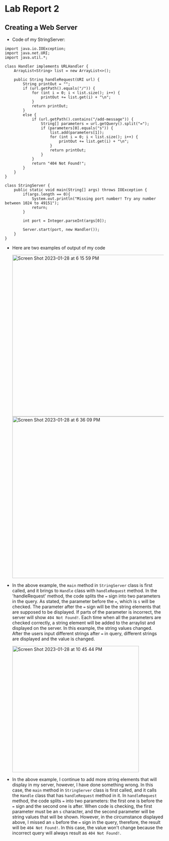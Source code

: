 # Lab Report 2
## Creating a Web Server
- Code of my StringServer: 
```
import java.io.IOException;
import java.net.URI;
import java.util.*;

class Handler implements URLHandler {
    ArrayList<String> list = new ArrayList<>();

    public String handleRequest(URI url) {
        String printOut = "";
        if (url.getPath().equals("/")) {
            for (int i = 0; i < list.size(); i++) {
                printOut += list.get(i) + "\n";
            }
            return printOut;
        } 
        else {
            if (url.getPath().contains("/add-message")) {
                String[] parameters = url.getQuery().split("=");
                if (parameters[0].equals("s")) {
                    list.add(parameters[1]);
                    for (int i = 0; i < list.size(); i++) {
                        printOut += list.get(i) + "\n";
                    }
                    return printOut;
                }
            }
            return "404 Not Found!";
        }
    }
}

class StringServer {
    public static void main(String[] args) throws IOException {
        if(args.length == 0){
            System.out.println("Missing port number! Try any number between 1024 to 49151");
            return;
        }

        int port = Integer.parseInt(args[0]);

        Server.start(port, new Handler());
    }
}
```
- Here are two examples of output of my code

    <img width="513" alt="Screen Shot 2023-01-28 at 6 15 59 PM" src="https://user-images.githubusercontent.com/122575008/215300719-38409550-a061-4729-a7a9-43d11ce16a95.png">
    
    <img width="513" alt="Screen Shot 2023-01-28 at 6 36 09 PM" src="https://user-images.githubusercontent.com/122575008/215301310-f1685e4d-60a8-45d7-82da-3718d05e4d20.png">
    
- In the above example, the `main` method in `StringServer` class is first called, and it brings to `Handle` class with `handleRequest` method. In the 'handleRequest' method, the code splits the `=` sign into two parameters in the query. As stated, the parameter before the `=`, which is `s` will be checked. The parameter after the `=` sign will be the string elements that are supposed to be displayed. If parts of the parameter is incorrect, the server will show `404 Not Found!`. Each time when all the parameters are checked correctly, a string element will be added to the arraylist and displayed on the server. In this example, the string values changed. After the users input different strings after `=` in query, different strings are displayed and the value is changed.

    <img width="401" alt="Screen Shot 2023-01-28 at 10 45 44 PM" src="https://user-images.githubusercontent.com/122575008/215309889-d2c133f0-10d0-47e4-b400-6ea75ee8fed9.png">

- In the above example, I continue to add more string elements that will display in my server, however, I have done something wrong. In this case, the `main` method in `StringServer` class is first called, and it calls the `Handle` class that has `handleRequest` method in it. In `handleRequest` method, the code splits `=` into two parameters: the first one is before the `=` sign and the second one is after. When code is checking, the first parameter must be an `s` character, and the second parameter will be string values that will be shown. However, in the circumstance displayed above, I missed an `s` before the `=` sign in the query, therefore, the result will be `404 Not Found!`. In this case, the value won't change because the incorrect query will always result as `404 Not Found!`. 

